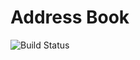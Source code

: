 Address Book 
=============

![Build Status](https://github.com/samapraku/symfony-address-book/workflows/.github/workflows/php.yml/badge.svg)
